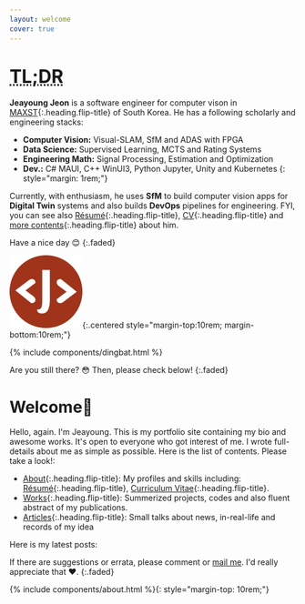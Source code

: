 ```yaml
---
layout: welcome
cover: true
---
```

<h1><abbr title="'Too Long; Don't Read' means 'This is a summary' 😎" style="font-size:2rem;">TL;DR</abbr></h1>

**Jeayoung Jeon** is a software engineer for computer vison in [MAXST]{:.heading.flip-title} of South Korea. He has a following scholarly and engineering stacks:

- **Computer Vision:** Visual-SLAM, SfM and ADAS with FPGA
- **Data Science:** Supervised Learning, MCTS and Rating Systems
- **Engineering Math:** Signal Processing, Estimation and Optimization
- **Dev.:** C# MAUI, C++ WinUI3, Python Jupyter, Unity and Kubernetes
{: style="margin: 1rem;"}


Currently, with enthusiasm, he uses **SfM** to build computer vision apps for **Digital Twin** systems and also builds **DevOps** pipelines for engineering.
FYI, you can see also [Résumé]{:.heading.flip-title}, [CV]{:.heading.flip-title} and [more contents](#welcome){:.heading.flip-title} about him.

Have a nice day 😊
{:.faded}

![Logo of this site](assets/icons/icon-128x128.png){:.centered style="margin-top:10rem; margin-bottom:10rem;"}

{% include components/dingbat.html %}


Are you still there? 😳 Then, please check below!
{:.faded}

# Welcome🎉
Hello, again. I'm Jeayoung.
This is my portfolio site containing my bio and awesome works. It's open to everyone who got interest of me. I wrote full-details about me as simple as possible. Here is the list of contents. Please take a look!:
- [About]{:.heading.flip-title}: My profiles and skills including: [Résumé]{:.heading.flip-title}, [Curriculum Vitae]{:.heading.flip-title}.
- [Works]{:.heading.flip-title}: Summerized projects, codes and also fluent abstract of my publications.
- [Articles]{:.heading.flip-title}: Small talks about news, in-real-life and records of my idea 


Here is my latest posts:
<!--posts-->

If there are suggestions or errata, please comment or [mail me]. I'd really appreciate that ❤️.
{:.faded}

{% include components/about.html %}{: style="margin-top: 10rem;"}



[About]: about/ "my-profile --verbose"
[Résumé]: about/resume/ "My online résumé"
[Curriculum Vitae]: about/cv/
[CV]: about/cv/
[Works]: works/
[Articles]: articles/
[Blog]: blog/
[MAXST]: https://www.linkedin.com/company/maxst/ "LinkedIn profile of MAXST Co., Ltd."

[Mail Me]: mailto:jyjeon@outlook.com?subject=To&nbsp;jyje



<!-- Exec server -->
<!-- bundle exec jekyll s -->
